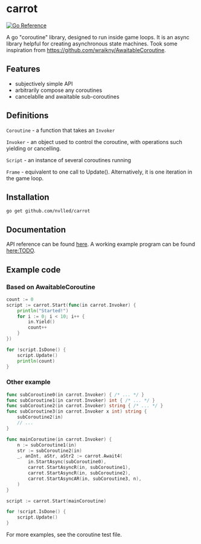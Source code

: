# carrot

[![Go Reference](https://pkg.go.dev/badge/github.com/nvlled/carrot.svg)](https://pkg.go.dev/github.com/nvlled/carrot)

A go "coroutine" library, designed to run inside game loops.
It is an async library helpful for creating asynchronous state machines.
Took some inspiration from https://github.com/wraikny/AwaitableCoroutine.

## Features

- subjectively simple API
- arbitrarily compose any coroutines
- cancelablle and awaitable sub-coroutines

## Definitions

`Coroutine` - a function that takes an `Invoker`

`Invoker` - an object used to control the coroutine, with operations
such yielding or cancelling.

`Script` - an instance of several coroutines running

`Frame` - equivalent to one call to Update(). Alternatively, it
is one iteration in the game loop.

## Installation

```
go get github.com/nvlled/carrot
```

## Documentation

API reference can be found [here](https://pkg.go.dev/github.com/nvlled/carrot).
A working example program can be found [here:TODO](#TODO).

## Example code

### Based on AwaitableCoroutine

```go
count := 0
script := carrot.Start(func(in carrot.Invoker) {
    println("Started!")
    for i := 0; i < 10; i++ {
        in.Yield()
        count++
    }
})

for !script.IsDone() {
    script.Update()
    println(count)
}
```

### Other example

```go
func subCoroutine0(in carrot.Invoker) { /* ... */ }
func subCoroutine1(in carrot.Invoker) int { /* ... */ }
func subCoroutine2(in carrot.Invoker) string { /* ... */ }
func subCoroutine3(in carrot.Invoker x int) string {
    subCoroutine2(in)
    // ...
}

func mainCoroutine(in carrot.Invoker) {
    n := subCoroutine1(in)
    str := subCoroutine2(in)
    _, anInt, aStr, aStr2 := carrot.Await4(
        in.StartAsync(subCoroutine0),
        carrot.StartAsyncR(in, subCoroutine1),
        carrot.StartAsyncR(in, subCoroutine2),
        carrot.StartAsyncAR(in, subCoroutine3, n),
    )
}

script := carrot.Start(mainCoroutine)

for !script.IsDone() {
    script.Update()
}

```

For more examples, see the coroutine test file.
